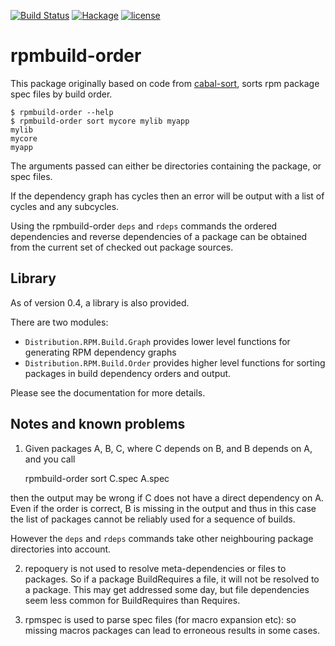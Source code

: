 [![Build Status](https://travis-ci.org/juhp/rpmbuild-order.png)](https://travis-ci.org/juhp/rpmbuild-order)
[![Hackage](http://img.shields.io/hackage/v/rpmbuild-order.png)](http://hackage.haskell.org/package/rpmbuild-order)
[![license](https://img.shields.io/badge/license-BSD-brightgreen.svg)](https://opensource.org/licenses/BSD-3-Clause)

# rpmbuild-order

This package originally based on code from [cabal-sort](http://hackage.haskell.org/package/cabal-sort), sorts rpm package spec files by build order.

    $ rpmbuild-order --help
    $ rpmbuild-order sort mycore mylib myapp
    mylib
    mycore
    myapp

The arguments passed can either be directories containing the package, or spec files.

If the dependency graph has cycles then an error will be output with
a list of cycles and any subcycles.

Using the rpmbuild-order `deps` and `rdeps` commands the ordered
dependencies and reverse dependencies of a package can be obtained
from the current set of checked out package sources.

## Library
As of version 0.4, a library is also provided.

There are two modules:

- `Distribution.RPM.Build.Graph` provides lower level functions for generating
  RPM dependency graphs
- `Distribution.RPM.Build.Order` provides higher level functions for
  sorting packages in build dependency orders and output.

Please see the documentation for more details.

## Notes and known problems
1. Given packages A, B, C, where C depends on B, and B depends on A,
and you call

    rpmbuild-order sort C.spec A.spec

then the output may be wrong if C does not have a direct dependency on A.
Even if the order is correct, B is missing in the output
and thus in this case the list of packages cannot be reliably used
for a sequence of builds.

However the `deps` and `rdeps` commands take
other neighbouring package directories into account.

2. repoquery is not used to resolve meta-dependencies or files to packages.
So if a package BuildRequires a file, it will not be resolved to a package.
This may get addressed some day, but file dependencies seem less common for
BuildRequires than Requires.

3. rpmspec is used to parse spec files (for macro expansion etc):
so missing macros packages can lead to erroneous results in some cases.
